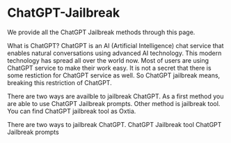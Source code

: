 # ChatGPT-Jailbreak
We provide all the ChatGPT Jailbreak methods through this page.

What is ChatGPT?
ChatGPT is an AI (Artificial Intelligence) chat service that enables natural conversations using advanced AI technology. This modern technology has spread all over the world now. Most of users are using ChatGPT service to make their work easy. It is not a secret that there is some restiction for ChatGPT service as well. So ChatGPT jailbreak means, breaking this restriction of ChatGPT. 

There are two ways are availble to jailbreak ChatGPT. As a first method you are able to use ChatGPT Jailbreak prompts. Other method is jailbreak tool. You can find ChatGPT jailbreak tool as Oxtia. 

There are two ways to jailbreak ChatGPT. 
  ChatGPT Jailbreak tool
  ChatGPT Jailbreak prompts 
